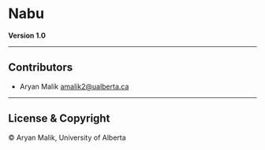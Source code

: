 # Nabu

**Version 1.0**

---

## Contributors

- Aryan Malik <amalik2@ualberta.ca>

---

## License & Copyright

© Aryan Malik, University of Alberta
